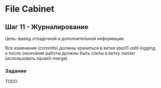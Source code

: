 # File Cabinet

## Шаг 11 - Журналирование

Цель: вывод отладочной и дополнительной информации.

Все изменения (commits) должны храниться в ветке _step11-add-logging_, а после окончания работы должны быть слиты в ветку _master_ (использовать squash-merge).


### Задание

TODO
